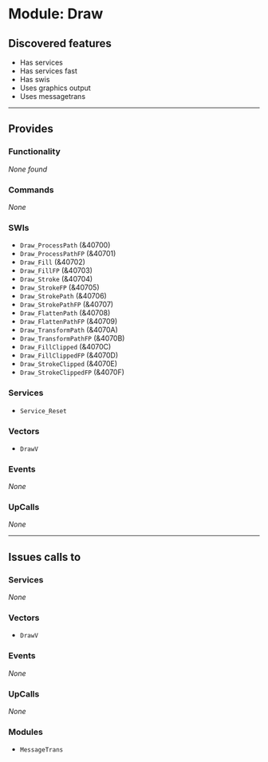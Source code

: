 # Module: Draw

## Discovered features


* Has services
* Has services fast
* Has swis
* Uses graphics output
* Uses messagetrans

---

## Provides

### Functionality


*None found*

### Commands


*None*


### SWIs


* `Draw_ProcessPath` (&40700)
* `Draw_ProcessPathFP` (&40701)
* `Draw_Fill` (&40702)
* `Draw_FillFP` (&40703)
* `Draw_Stroke` (&40704)
* `Draw_StrokeFP` (&40705)
* `Draw_StrokePath` (&40706)
* `Draw_StrokePathFP` (&40707)
* `Draw_FlattenPath` (&40708)
* `Draw_FlattenPathFP` (&40709)
* `Draw_TransformPath` (&4070A)
* `Draw_TransformPathFP` (&4070B)
* `Draw_FillClipped` (&4070C)
* `Draw_FillClippedFP` (&4070D)
* `Draw_StrokeClipped` (&4070E)
* `Draw_StrokeClippedFP` (&4070F)


### Services


* `Service_Reset`


### Vectors


* `DrawV`


### Events


*None*


### UpCalls


*None*


---

## Issues calls to

### Services


*None*


### Vectors


* `DrawV`


### Events


*None*


### UpCalls


*None*


### Modules


* `MessageTrans`


